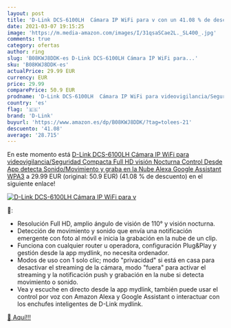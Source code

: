 ```yaml
---
layout: post
title: 'D-Link DCS-6100LH  Cámara IP WiFi para v con un 41.08 % de descuento'
date: 2021-03-07 19:15:25
image: 'https://m.media-amazon.com/images/I/31qsaSCae2L._SL400_.jpg'
comments: true
category: ofertas
author: ring
slug: 'B08KWJ8DDK-es D-Link DCS-6100LH Cámara IP WiFi para...'
sku: 'B08KWJ8DDK-es'
actualPrice: 29.99 EUR
currency: EUR
price: 29.99
comparePrice: 50.9 EUR
prodname: 'D-Link DCS-6100LH  Cámara IP WiFi para videovigilancia/Seguridad  Compacta  Full HD  visión Nocturna  Control Desde App  detecta Sonido/Movimiento y graba en la Nube  Alexa  Google Assistant  WPA3'
country: 'es'
flag: '🇪🇸'
brand: 'D-Link'
buyurl: 'https://www.amazon.es/dp/B08KWJ8DDK/?tag=tolees-21'
descuento: '41.08'
average: '28.715'
---
```


En este momento está [D-Link DCS-6100LH  Cámara IP WiFi para videovigilancia/Seguridad  Compacta  Full HD  visión Nocturna  Control Desde App  detecta Sonido/Movimiento y graba en la Nube  Alexa  Google Assistant  WPA3](https://www.amazon.es/dp/B08KWJ8DDK/?tag=tolees-21) a 29.99 EUR (original: 50.9 EUR) (41.08 %  de descuento) en el siguiente enlace!

[![D-Link DCS-6100LH  Cámara IP WiFi para v](https://m.media-amazon.com/images/I/31qsaSCae2L._SL400_.jpg)](https://www.amazon.es/dp/B08KWJ8DDK/?tag=tolees-21)

🔎:

- Resolución Full HD, amplio ángulo de visión de 110° y visión nocturna.
- Detección de movimiento y sonido que envía una notificación emergente con foto al móvil e inicia la grabación en la nube de un clip.
- Funciona con cualquier router u operadora, configuración Plug&Play y gestión desde la app mydlink, no necesita ordenador.
- Modos de uso con 1 solo clic; modo "privacidad" si está en casa para desactivar el streaming de la cámara, modo "fuera" para activar el streaming y la notificación push y grabación en la nube si detecta movimiento o sonido.
- Vea y escuche en directo desde la app mydlink, también puede usar el control por voz con Amazon Alexa y Google Assistant o interactuar con los enchufes inteligentes de D-Link mydlink.

[🛒 Aquí!!!](https://www.amazon.es/dp/B08KWJ8DDK/?tag=tolees-21)
